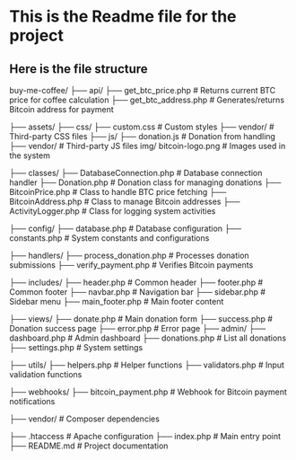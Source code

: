 # This is the Readme file for the project

## Here is the file structure

buy-me-coffee/
├── api/
    ├── get_btc_price.php       # Returns current BTC price for coffee calculation
    ├── get_btc_address.php     # Generates/returns Bitcoin address for payment

├── assets/
    ├── css/
        ├── custom.css     # Custom styles
        ├── vendor/        # Third-party CSS files
    ├── js/
        ├── donation.js    # Donation from handling
        ├── vendor/        # Third-party JS files
        img/
           bitcoin-logo.png # Images used in the system

├── classes/
    ├── DatabaseConnection.php   # Database connection handler
    ├── Donation.php             # Donation class for managing donations
    ├── BitcoinPrice.php         # Class to handle BTC price fetching
    ├── BitcoinAddress.php       # Class to manage Bitcoin addresses
    ├── ActivityLogger.php       # Class for logging system activities

├── config/
        ├── database.php         # Database configuration
        ├── constants.php        # System constants and configurations

├── handlers/
    ├── process_donation.php     # Processes donation submissions
    ├── verify_payment.php       # Verifies Bitcoin payments

├── includes/
    ├── header.php               # Common header
    ├── footer.php               # Common footer
    ├── navbar.php               # Navigation bar
    ├── sidebar.php              # Sidebar menu
    ├── main_footer.php          # Main footer content

├── views/
    ├── donate.php               # Main donation form
    ├── success.php              # Donation success page
    ├── error.php                # Error page
    ├── admin/
        ├── dashboard.php        # Admin dashboard
        ├── donations.php        # List all donations
        ├── settings.php         # System settings

├── utils/
    ├── helpers.php              # Helper functions
    ├── validators.php           # Input validation functions

├── webhooks/
       ├── bitcoin_payment.php   # Webhook for Bitcoin payment notifications

├── vendor/                      # Composer dependencies

├── .htaccess                    # Apache configuration
├── index.php                    # Main entry point
├── README.md                    # Project documentation